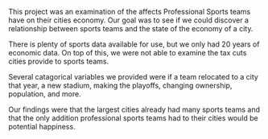 This project was an examination of the affects Professional Sports teams have on their cities economy. 
Our goal was to see if we could discover a relationship between sports teams and the state of the economy of a city.

There is plenty of sports data available for use, but we only had 20 years of economic data. On top of this, we were not able to examine the tax cuts cities provide to sports teams.

Several catagorical variables we provided were if a team relocated to a city that year, a new stadium, making the playoffs, changing ownership, population, and more.

Our findings were that the largest cities already had many sports teams and that the only addition professional sports teams had to their cities would be potential happiness.
